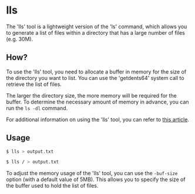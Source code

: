 # lls

The 'lls' tool is a lightweight version of the 'ls' command, which allows you to generate a list of files within a directory that has a large number of files (e.g. 30M).

## How?

To use the 'lls' tool, you need to allocate a buffer in memory for the size of the directory you want to list. You can use the 'getdents64' system call to retrieve the list of files.

The larger the directory size, the more memory will be required for the buffer. To determine the necessary amount of memory in advance, you can run the `ls -dl` command.

For additional information on using the 'lls' tool, you can refer to [this article](http://be-n.com/spw/you-can-list-a-million-files-in-a-directory-but-not-with-ls.html).

## Usage

```sh
$ lls > output.txt

$ lls / > output.txt
```

To adjust the memory usage of the 'lls' tool, you can use the `-buf-size` option (with a default value of 5MB). This allows you to specify the size of the buffer used to hold the list of files.
